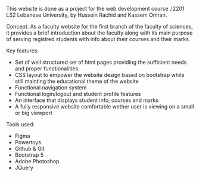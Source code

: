 This website is done as a project for the web development course ,I2201 LS2 Lebanese University, by Hussein Rachid and Kassem Omran.

Concept: 
As a faculty website for the first branch of the faculty of sciences, it provides a brief introduction about the faculty along with its main purpose of serving registred students with info about their courses and their marks.

Key features: 
- Set of well structured set of html pages providing the sufficient needs and proper functionalities.
- CSS layout to empower the website design based on bootstrap while still mainting the educational theme of the website
- Functional navigation system
- Functional login/logout and student profile features
- An interface that displays student info, courses and marks
- A fully responsive website comfortable wether user is viewing on a small or big viewport
  
Tools used:
- Figma
- Powertoys
- Github & Git
- Bootstrap 5
- Adobe Photoshop
- JQuery
